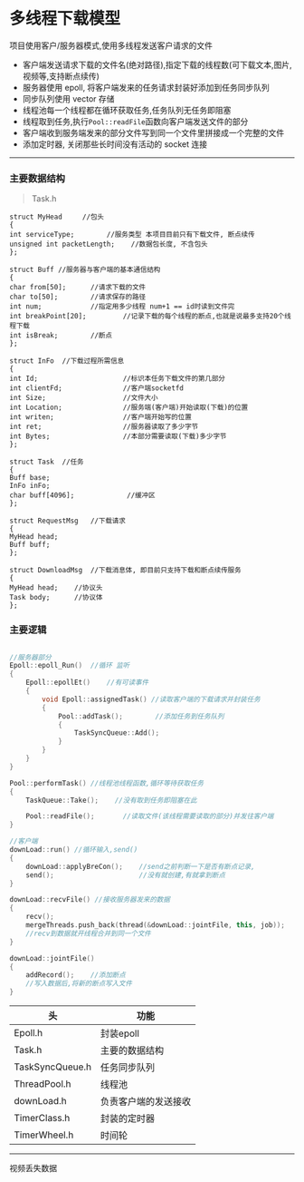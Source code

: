 # 多线程下载模型

项目使用客户/服务器模式,使用多线程发送客户请求的文件
- 客户端发送请求下载的文件名(绝对路径),指定下载的线程数(可下载文本,图片,视频等,支持断点续传)
- 服务器使用 epoll, 将客户端发来的任务请求封装好添加到任务同步队列
- 同步队列使用 vector<Task> 存储
- 线程池每一个线程都在循环获取任务,任务队列无任务即阻塞
- 线程取到任务,执行`Pool::readFile`函数向客户端发送文件的部分
- 客户端收到服务端发来的部分文件写到同一个文件里拼接成一个完整的文件
- 添加定时器, 关闭那些长时间没有活动的 socket 连接


------------

### 主要数据结构 

> Task.h
    
    struct MyHead     //包头
    {
    int serviceType;        //服务类型 本项目目前只有下载文件, 断点续传
    unsigned int packetLength;    //数据包长度, 不含包头
    };

    struct Buff //服务器与客户端的基本通信结构
    {
    char from[50];      //请求下载的文件
    char to[50];        //请求保存的路径
    int num;            //指定用多少线程 num+1 == id时读到文件完
    int breakPoint[20];         //记录下载的每个线程的断点,也就是说最多支持20个线程下载
    int isBreak;        //断点
    };

    struct InFo  //下载过程所需信息
    {
    int Id;                     //标识本任务下载文件的第几部分
    int clientFd;               //客户端socketfd
    int Size;                   //文件大小
    int Location;               //服务端(客户端)开始读取(下载)的位置
    int writen;                 //客户端开始写的位置
    int ret;                    //服务器读取了多少字节
    int Bytes;                  //本部分需要读取(下载)多少字节
    };

    struct Task  //任务
    {
    Buff base;
    InFo inFo;
    char buff[4096];             //缓冲区
    };

    struct RequestMsg   //下载请求
    {
    MyHead head;
    Buff buff;
    };

    struct DownloadMsg  //下载消息体, 即目前只支持下载和断点续传服务
    {
    MyHead head;    //协议头
    Task body;      //协议体    
    };


### 主要逻辑

```cpp

//服务器部分
Epoll::epoll_Run()  //循环 监听 
{
    Epoll::epollEt()    //有可读事件
    {
        void Epoll::assignedTask() //读取客户端的下载请求并封装任务
        {
            Pool::addTask();        //添加任务到任务队列
            {
                TaskSyncQueue::Add();
            }
        }
    }
}

Pool::performTask() //线程池线程函数,循环等待获取任务
{
    TaskQueue::Take();    //没有取到任务即阻塞在此 

    Pool::readFile();       //读取文件(该线程需要读取的部分)并发往客户端
}

//客户端
downLoad::run() //循环输入,send()
{
    downLoad::applyBreCon();    //send之前判断一下是否有断点记录,
    send();                     //没有就创建,有就拿到断点
}

downLoad::recvFile() //接收服务器发来的数据
{
    recv();
    mergeThreads.push_back(thread(&downLoad::jointFile, this, job));
    //recv到数据就开线程合并到同一个文件
}

downLoad::jointFile() 
{
    addRecord();    //添加断点
    //写入数据后,将新的断点写入文件
} 
```

| 头            |功能          |
| ------------ | ------------ |
|  Epoll.h     | 封装epoll    |
|  Task.h       | 主要的数据结构  |
|  TaskSyncQueue.h |任务同步队列   |
|  ThreadPool.h | 线程池  |
|downLoad.h     |负责客户端的发送接收|
|TimerClass.h    | 封装的定时器|
|TimerWheel.h   | 时间轮       |

----------
视频丢失数据
